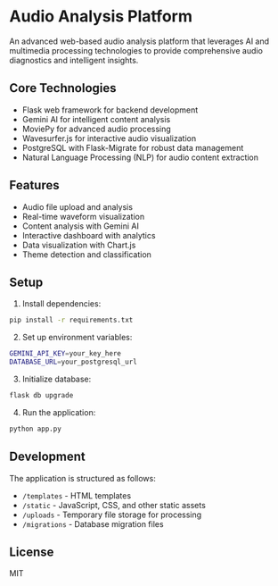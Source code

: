 # Audio Analysis Platform

An advanced web-based audio analysis platform that leverages AI and multimedia processing technologies to provide comprehensive audio diagnostics and intelligent insights.

## Core Technologies

- Flask web framework for backend development
- Gemini AI for intelligent content analysis
- MoviePy for advanced audio processing
- Wavesurfer.js for interactive audio visualization
- PostgreSQL with Flask-Migrate for robust data management
- Natural Language Processing (NLP) for audio content extraction

## Features

- Audio file upload and analysis
- Real-time waveform visualization
- Content analysis with Gemini AI
- Interactive dashboard with analytics
- Data visualization with Chart.js
- Theme detection and classification

## Setup

1. Install dependencies:
```bash
pip install -r requirements.txt
```

2. Set up environment variables:
```bash
GEMINI_API_KEY=your_key_here
DATABASE_URL=your_postgresql_url
```

3. Initialize database:
```bash
flask db upgrade
```

4. Run the application:
```bash
python app.py
```

## Development

The application is structured as follows:

- `/templates` - HTML templates
- `/static` - JavaScript, CSS, and other static assets
- `/uploads` - Temporary file storage for processing
- `/migrations` - Database migration files

## License

MIT
